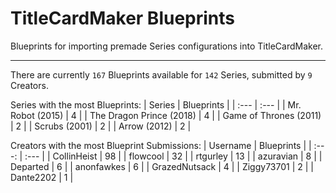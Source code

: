# TitleCardMaker Blueprints

Blueprints for importing premade Series configurations into TitleCardMaker.

---

There are currently `167` Blueprints available for `142` Series, submitted by `9` Creators.

Series with the most Blueprints:
| Series | Blueprints |
| :--- | :--- |
| Mr. Robot (2015) | 4 |
| The Dragon Prince (2018) | 4 |
| Game of Thrones (2011) | 2 |
| Scrubs (2001) | 2 |
| Arrow (2012) | 2 |

Creators with the most Blueprint Submissions:
| Username | Blueprints |
| :---: | :--- |
| CollinHeist | 98 |
| flowcool | 32 |
| rtgurley | 13 |
| azuravian | 8 |
| Departed | 6 |
| anonfawkes | 6 |
| GrazedNutsack | 4 |
| Ziggy73701 | 2 |
| Dante2202 | 1 |
